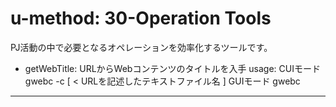 # u-method: 30-Operation Tools

PJ活動の中で必要となるオペレーションを効率化するツールです。

- getWebTitle: URLからWebコンテンツのタイトルを入手
  usage:  CUIモード
      gwebc -c [ < URLを記述したテキストファイル名 ]
    GUIモード
      gwebc 

-----

